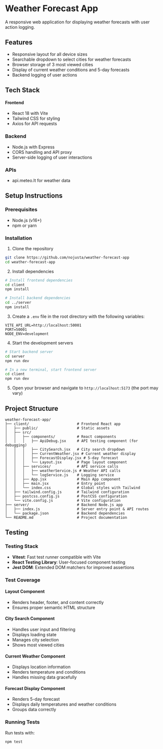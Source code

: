 # Weather Forecast App

A responsive web application for displaying weather forecasts with user action logging.

## Features

- Responsive layout for all device sizes
- Searchable dropdown to select cities for weather forecasts
- Browser storage of 3 most viewed cities
- Display of current weather conditions and 5-day forecasts
- Backend logging of user actions

## Tech Stack

#### Frontend
- React 18 with Vite
- Tailwind CSS for styling
- Axios for API requests

### Backend
- Node.js with Express
- CORS handling and API proxy
- Server-side logging of user interactions

### APIs
- api.meteo.lt for weather data

## Setup Instructions

### Prerequisites
- Node.js (v16+)
- npm or yarn

### Installation

1. Clone the repository
```bash
git clone https://github.com/nojusta/weather-forecast-app
cd weather-forecast-app
```

2. Install dependencies
```bash
# Install frontend dependencies
cd client
npm install

# Install backend dependencies
cd ../server
npm install
```

3. Create a `.env` file in the root directory with the following variables:
```
VITE_API_URL=http://localhost:50001
PORT=50001
NODE_ENV=development
```

4. Start the development servers
```bash
# Start backend server
cd server
npm run dev

# In a new terminal, start frontend server
cd client
npm run dev
```

5. Open your browser and navigate to `http://localhost:5173` (the port may vary)
## Project Structure

```
weather-forecast-app/
├── client/                      # Frontend React app
│   ├── public/                  # Static assets
│   ├── src/
│   │   ├── components/          # React components
│   │   │   ├── ApiDebug.jsx     # API testing component (for debugging)
│   │   │   ├── CitySearch.jsx   # City search dropdown
│   │   │   ├── CurrentWeather.jsx # Current weather display
│   │   │   ├── ForecastDisplay.jsx # 5-day forecast 
│   │   │   └── Layout.jsx       # Page layout component
│   │   ├── services/            # API service calls
│   │   │   ├── weatherService.js # Weather API calls
│   │   │   └── logService.js    # Logging service
│   │   ├── App.jsx              # Main App component
│   │   ├── main.jsx             # Entry point
│   │   └── index.css            # Global styles with Tailwind
│   ├── tailwind.config.js       # Tailwind configuration
│   ├── postcss.config.js        # PostCSS configuration
│   └── vite.config.js           # Vite configuration
├── server/                      # Backend Node.js app
│   ├── index.js                 # Server entry point & API routes
│   └── package.json             # Backend dependencies
└── README.md                    # Project documentation
```

## Testing 

### Testing Stack
- **Vitest**: Fast test runner compatible with Vite
- **React Testing Library**: User-focused component testing
- **Jest DOM**: Extended DOM matchers for improved assertions

### Test Coverage

#### **Layout Component**
- Renders header, footer, and content correctly
- Ensures proper semantic HTML structure

#### **City Search Component**
- Handles user input and filtering
- Displays loading state
- Manages city selection
- Shows most viewed cities

#### **Current Weather Component**
- Displays location information
- Renders temperature and conditions
- Handles missing data gracefully

#### **Forecast Display Component**
- Renders 5-day forecast
- Displays daily temperatures and weather conditions
- Groups data correctly

### Running Tests
Run tests with:
```sh
npm test
```